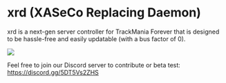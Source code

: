 # xrd (XASeCo Replacing Daemon)

xrd is a next-gen server controller for TrackMania Forever that is designed to be hassle-free and easily updatable (with a bus factor of 0).

<img src="https://github.com/AomegaL/xrd/raw/main/hero.png"/>

Feel free to join our Discord server to contribute or beta test:
https://discord.gg/5DT5Vs2ZHS
